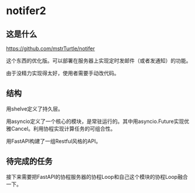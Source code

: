 # notifer2

## 这是什么

https://github.com/mstrTurtle/notifer

这个东西的优化版。可以部署在服务器上实现定时发邮件（或者发通知）的功能。

由于没精力实现得太好，使用者需要手动改代码。

## 结构

用shelve定义了持久层。

用asyncio定义了一个核心的模块，是常驻运行的。其中用asyncio.Future实现优雅Cancel。利用协程实现计算任务的可组合性。

用FastAPI构建了一组Restful风格的API。

## 待完成的任务

接下来需要把FastAPI的协程服务器的协程Loop和自己这个模块的协程Loop融合一下。

